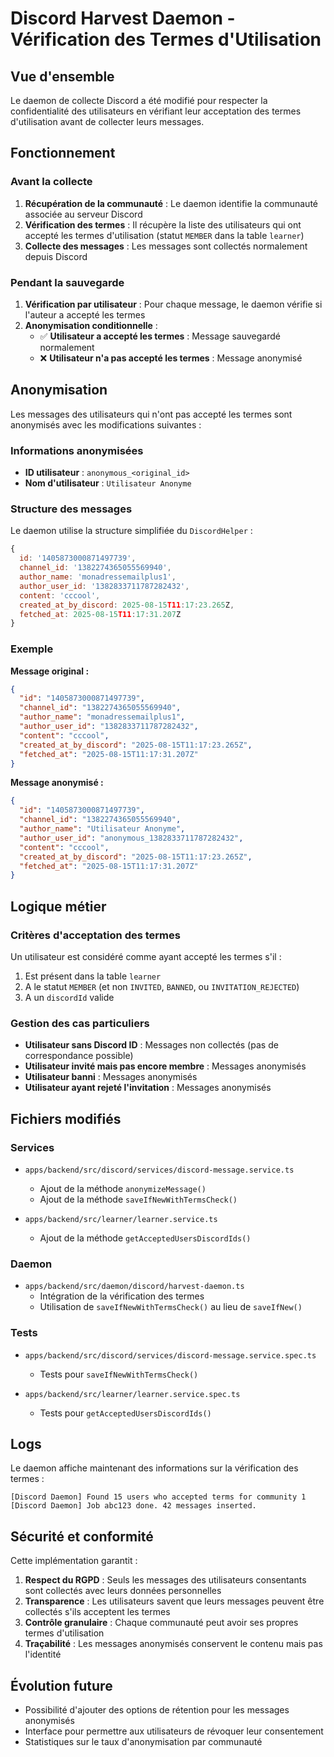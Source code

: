 # Discord Harvest Daemon - Vérification des Termes d'Utilisation

## Vue d'ensemble

Le daemon de collecte Discord a été modifié pour respecter la confidentialité des utilisateurs en vérifiant leur acceptation des termes d'utilisation avant de collecter leurs messages.

## Fonctionnement

### Avant la collecte

1. **Récupération de la communauté** : Le daemon identifie la communauté associée au serveur Discord
2. **Vérification des termes** : Il récupère la liste des utilisateurs qui ont accepté les termes d'utilisation (statut `MEMBER` dans la table `learner`)
3. **Collecte des messages** : Les messages sont collectés normalement depuis Discord

### Pendant la sauvegarde

1. **Vérification par utilisateur** : Pour chaque message, le daemon vérifie si l'auteur a accepté les termes
2. **Anonymisation conditionnelle** :
    - ✅ **Utilisateur a accepté les termes** : Message sauvegardé normalement
    - ❌ **Utilisateur n'a pas accepté les termes** : Message anonymisé

## Anonymisation

Les messages des utilisateurs qui n'ont pas accepté les termes sont anonymisés avec les modifications suivantes :

### Informations anonymisées

- **ID utilisateur** : `anonymous_<original_id>`
- **Nom d'utilisateur** : `Utilisateur Anonyme`

### Structure des messages

Le daemon utilise la structure simplifiée du `DiscordHelper` :

```javascript
{
  id: '1405873000871497739',
  channel_id: '1382274365055569940', 
  author_name: 'monadressemailplus1',
  author_user_id: '1382833711787282432',
  content: 'cccool',
  created_at_by_discord: 2025-08-15T11:17:23.265Z,
  fetched_at: 2025-08-15T11:17:31.207Z
}
```

### Exemple

**Message original :**

```json
{
  "id": "1405873000871497739",
  "channel_id": "1382274365055569940",
  "author_name": "monadressemailplus1",
  "author_user_id": "1382833711787282432",
  "content": "cccool",
  "created_at_by_discord": "2025-08-15T11:17:23.265Z",
  "fetched_at": "2025-08-15T11:17:31.207Z"
}
```

**Message anonymisé :**

```json
{
  "id": "1405873000871497739",
  "channel_id": "1382274365055569940",
  "author_name": "Utilisateur Anonyme",
  "author_user_id": "anonymous_1382833711787282432",
  "content": "cccool",
  "created_at_by_discord": "2025-08-15T11:17:23.265Z",
  "fetched_at": "2025-08-15T11:17:31.207Z"
}
```

## Logique métier

### Critères d'acceptation des termes

Un utilisateur est considéré comme ayant accepté les termes s'il :

1. Est présent dans la table `learner`
2. A le statut `MEMBER` (et non `INVITED`, `BANNED`, ou `INVITATION_REJECTED`)
3. A un `discordId` valide

### Gestion des cas particuliers

- **Utilisateur sans Discord ID** : Messages non collectés (pas de correspondance possible)
- **Utilisateur invité mais pas encore membre** : Messages anonymisés
- **Utilisateur banni** : Messages anonymisés
- **Utilisateur ayant rejeté l'invitation** : Messages anonymisés

## Fichiers modifiés

### Services

- `apps/backend/src/discord/services/discord-message.service.ts`

    - Ajout de la méthode `anonymizeMessage()`
    - Ajout de la méthode `saveIfNewWithTermsCheck()`

- `apps/backend/src/learner/learner.service.ts`
    - Ajout de la méthode `getAcceptedUsersDiscordIds()`

### Daemon

- `apps/backend/src/daemon/discord/harvest-daemon.ts`
    - Intégration de la vérification des termes
    - Utilisation de `saveIfNewWithTermsCheck()` au lieu de `saveIfNew()`

### Tests

- `apps/backend/src/discord/services/discord-message.service.spec.ts`

    - Tests pour `saveIfNewWithTermsCheck()`

- `apps/backend/src/learner/learner.service.spec.ts`
    - Tests pour `getAcceptedUsersDiscordIds()`

## Logs

Le daemon affiche maintenant des informations sur la vérification des termes :

```
[Discord Daemon] Found 15 users who accepted terms for community 1
[Discord Daemon] Job abc123 done. 42 messages inserted.
```

## Sécurité et conformité

Cette implémentation garantit :

1. **Respect du RGPD** : Seuls les messages des utilisateurs consentants sont collectés avec leurs données personnelles
2. **Transparence** : Les utilisateurs savent que leurs messages peuvent être collectés s'ils acceptent les termes
3. **Contrôle granulaire** : Chaque communauté peut avoir ses propres termes d'utilisation
4. **Traçabilité** : Les messages anonymisés conservent le contenu mais pas l'identité

## Évolution future

- Possibilité d'ajouter des options de rétention pour les messages anonymisés
- Interface pour permettre aux utilisateurs de révoquer leur consentement
- Statistiques sur le taux d'anonymisation par communauté

